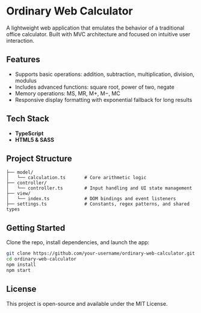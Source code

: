 # Ordinary Web Calculator 

A lightweight web application that emulates the behavior of a traditional office calculator. Built with MVC architecture and focused on intuitive user interaction. 

## Features 

- Supports basic operations: addition, subtraction, multiplication, division, modulus 
- Includes advanced functions: square root, power of two, negate 
- Memory operations: MS, MR, M+, M−, MC 
- Responsive display formatting with exponential fallback for long results 

## Tech Stack 

- **TypeScript** 
- **HTML5 & SASS** 

## Project Structure 

```
├── model/
│   └── calculation.ts       # Core arithmetic logic
├── controller/
│   └── controller.ts        # Input handling and UI state management
├── view/
│   └── index.ts             # DOM bindings and event listeners
├── settings.ts              # Constants, regex patterns, and shared types
```

## Getting Started

Clone the repo, install dependencies, and launch the app:
```bash 
git clone https://github.com/your-username/ordinary-web-calculator.git
cd ordinary-web-calculator
npm install
npm start
```

## License

This project is open-source and available under the MIT License.